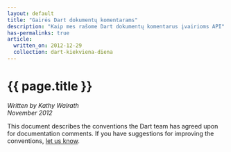 ```yaml
---
layout: default
title: "Gairės Dart dokumentų komentarams"
description: "Kaip mes rašome Dart dokumentų komentarus įvairioms API"
has-permalinks: true
article:
  written_on: 2012-12-29
  collection: dart-kiekviena-diena
---
```


# {{ page.title }}
<em>Written by Kathy Walrath<br />
<time pubdate date="2012-11-21">November 2012</time>
</em>

This document describes the conventions the Dart team
has agreed upon for documentation comments.
If you have suggestions for improving the conventions,
[let us know](http://groups.google.com/a/dartlang.org).
